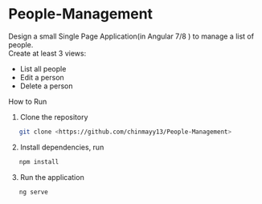 # People-Management

Design a small Single Page Application(in Angular 7/8 ) to manage a list of people.  
Create at least 3 views:

- List all people
- Edit a person
- Delete a person

How to Run

1. Clone the repository
```bash
   git clone <https://github.com/chinmayy13/People-Management>
```
2. Install dependencies, run
```bash
   npm install
```
3. Run the application
```bash
   ng serve
```

